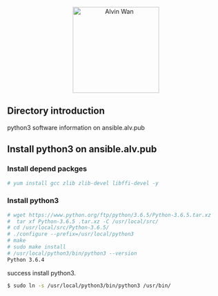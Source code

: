
<p align='center'> <a href='https://github.com/alvinwancn' target="_blank"> <img src='https://github.com/AlvinWanCN/life-record/raw/master/images/etlucency.png' alt='Alvin Wan' width=200></a></p>

## Directory introduction

python3 software information on ansible.alv.pub

## Install python3 on ansible.alv.pub

### Install depend packges

```bash
# yum install gcc zlib zlib-devel libffi-devel -y
```

### Install python3
```bash
# wget https://www.python.org/ftp/python/3.6.5/Python-3.6.5.tar.xz
#  tar xf Python-3.6.5 .tar.xz -C /usr/local/src/
# cd /usr/local/src/Python-3.6.5/
# ./configure --prefix=/usr/local/python3
# make
# sudo make install
# /usr/local/python3/bin/python3 --version
Python 3.6.4

```
success install python3.

```bash
$ sudo ln -s /usr/local/python3/bin/python3 /usr/bin/
```

